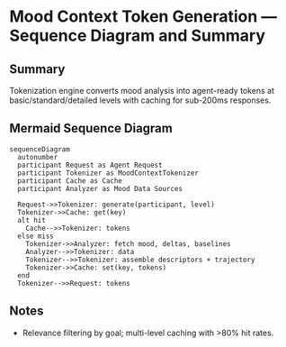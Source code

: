# Mood Context Token Generation — Sequence Diagram and Summary

## Summary

Tokenization engine converts mood analysis into agent-ready tokens at basic/standard/detailed levels with caching for sub-200ms responses.

## Mermaid Sequence Diagram

```mermaid
sequenceDiagram
  autonumber
  participant Request as Agent Request
  participant Tokenizer as MoodContextTokenizer
  participant Cache as Cache
  participant Analyzer as Mood Data Sources

  Request->>Tokenizer: generate(participant, level)
  Tokenizer->>Cache: get(key)
  alt hit
    Cache-->>Tokenizer: tokens
  else miss
    Tokenizer->>Analyzer: fetch mood, deltas, baselines
    Analyzer-->>Tokenizer: data
    Tokenizer-->>Tokenizer: assemble descriptors + trajectory
    Tokenizer->>Cache: set(key, tokens)
  end
  Tokenizer-->>Request: tokens
```

## Notes

- Relevance filtering by goal; multi-level caching with >80% hit rates.
